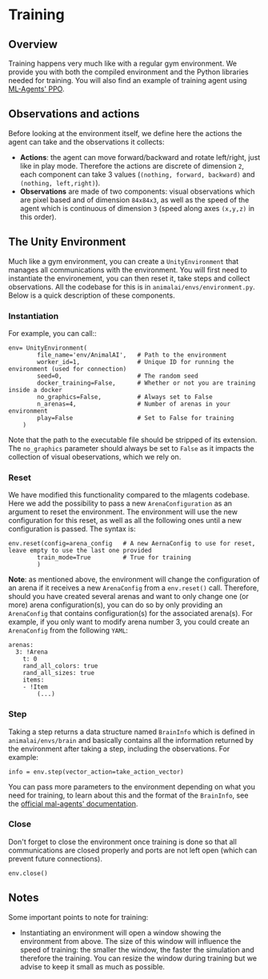 # Training

## Overview

Training happens very much like with a regular gym environment. We provide you with both the compiled 
environment and the Python libraries needed for training. You will also find an example of training agent 
using [ML-Agents' PPO](https://github.com/Unity-Technologies/ml-agents/blob/master/docs/Training-PPO.md).

## Observations and actions

Before looking at the environment itself, we define here the actions the agent can take and the observations it collects:

- **Actions**: the agent can move forward/backward and rotate left/right, just like in play mode. Therefore the 
actions are discrete of dimension `2`, each component can take 3 values (`(nothing, forward, backward)` and `(nothing, left,right)`).
- **Observations** are made of two components: visual observations which are pixel based and of dimension `84x84x3`, as 
well as the speed of the agent which is continuous of dimension `3` (speed along axes `(x,y,z)` in this order).

## The Unity Environment

Much like a gym environment, you can create a `UnityEnvironment` that manages all communications with 
the environment. You will first need to instantiate the environement, you can then reset it, take steps and collect 
observations. All the codebase for this is in `animalai/envs/environment.py`. Below is a quick description of these components.

### Instantiation

For example, you can call::

```
env= UnityEnvironment(
        file_name='env/AnimalAI',   # Path to the environment
        worker_id=1,                # Unique ID for running the environment (used for connection)
        seed=0,                     # The random seed 
        docker_training=False,      # Whether or not you are training inside a docker
        no_graphics=False,          # Always set to False
        n_arenas=4,                 # Number of arenas in your environment
        play=False                  # Set to False for training                
    )
```

Note that the path to the executable file should be stripped of its extension. The `no_graphics` parameter should always 
be set to `False` as it impacts the collection of visual obeservations, which we rely on.

### Reset

We have modified this functionality compared to the mlagents codebase. Here we add the possibility to pass a new `ArenaConfiguration` 
as an argument to reset the environment. The environment will use the new configuration for this reset, as well as all the 
following ones until a new configuration is passed. The syntax is:

```
env.reset(config=arena_config   # A new AernaConfig to use for reset, leave empty to use the last one provided
        train_mode=True         # True for training
        )
```


**Note**: as mentioned above, the environment will change the configuration of an arena if it receives a new `ArenaConfig` 
from a `env.reset()` call. Therefore, should you have created several arenas and want to only change one (or more) arena 
configuration(s), you can do so by only providing an `ArenaConfig` that contains configuration(s) for the associated arena(s). 
For example, if you only want to modify arena number 3, you could create an `ArenaConfig` from the following `YAML`:

```
arenas:
  3: !Arena
    t: 0
    rand_all_colors: true
    rand_all_sizes: true
    items:
    - !Item
        (...)
```

### Step

Taking a step returns a data structure named `BrainInfo` which is defined in `animalai/envs/brain` and basically contains 
all the information returned by the environment after taking a step, including the observations. For example:
 
```
info = env.step(vector_action=take_action_vector)
```

You can pass more parameters to the environment depending on what you need for training, to learn about this and the 
format of the `BrainInfo`, see the [official mal-agents' documentation](https://github.com/Unity-Technologies/ml-agents/blob/master/docs/Python-API.md#interacting-with-a-unity-environment).

### Close

Don't forget to close the environment once training is done so that all communications are closed properly and ports 
are not left open (which can prevent future connections).

```
env.close()
```

## Notes

Some important points to note for training:

- Instantiating an environment will open a window showing the environment from above. The size of this window will 
influence the speed of training: the smaller the window, the faster the simulation and therefore the training. You can 
resize the window during training but we advise to keep it small as much as possible.
